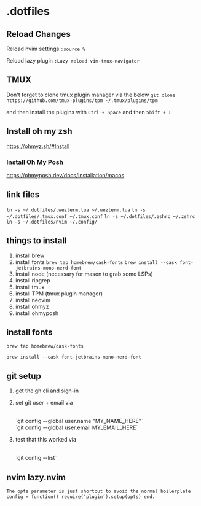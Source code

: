 # .dotfiles

## Reload Changes

Reload nvim settings
`:source %`

Reload lazy plugin
`:Lazy reload vim-tmux-navigator`

## TMUX

Don't forget to clone tmux plugin manager via the below
`git clone https://github.com/tmux-plugins/tpm ~/.tmux/plugins/tpm`

and then install the plugins with
`Ctrl + Space` and then `Shift + I`

## Install oh my zsh

https://ohmyz.sh/#Install

### Install Oh My Posh

https://ohmyposh.dev/docs/installation/macos

## link files

`ln -s ~/.dotfiles/.wezterm.lua ~/.wezterm.lua`
`ln -s ~/.dotfiles/.tmux.conf ~/.tmux.conf`
`ln -s ~/.dotfiles/.zshrc ~/.zshrc`
`ln -s ~/.dotfiles/nvim ~/.config/`

## things to install

1. install brew
2. install fonts
   `brew tap homebrew/cask-fonts`
   `brew install --cask font-jetbrains-mono-nerd-font`
3. install node (necessary for mason to grab some LSPs)
4. install ripgrep
5. install tmux
6. install TPM (tmux plugin manager)
7. install neovim
8. install ohmyz
9. install ohmyposh

## install fonts

`brew tap homebrew/cask-fonts`

`brew install --cask font-jetbrains-mono-nerd-font`

## git setup

1. get the gh cli and sign-in
2. set git user + email via

   <br>
   `git config --global user.name "MY_NAME_HERE"`

   <br>
   `git config --global user.email MY_EMAIL_HERE`

   <br>

3. test that this worked via

   <br>
   `git config --list`

## nvim lazy.nvim

`The opts parameter is just shortcut to avoid the normal boilerplate config = function() require(‘plugin’).setup(opts) end.`
